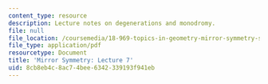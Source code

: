 ```yaml
---
content_type: resource
description: Lecture notes on degenerations and monodromy.
file: null
file_location: /coursemedia/18-969-topics-in-geometry-mirror-symmetry-spring-2009/8cb8eb4c8ac74bee6342339193f941eb_MIT18_969s09_lec07.pdf
file_type: application/pdf
resourcetype: Document
title: 'Mirror Symmetry: Lecture 7'
uid: 8cb8eb4c-8ac7-4bee-6342-339193f941eb
---
```


